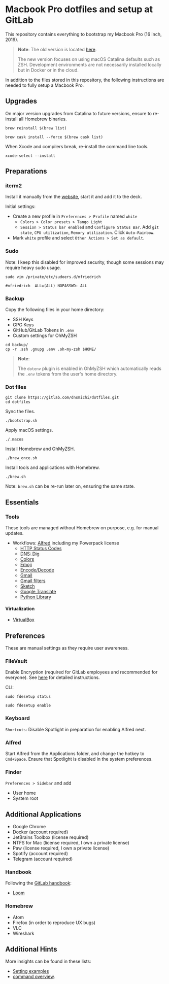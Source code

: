 # Macbook Pro dotfiles and setup at GitLab

This repository contains everything to bootstrap my Macbook Pro (16 inch, 2019).

> **Note**: The old version is located [here](https://github.com/dnsmichi/dotfiles).
>
> The new version focuses on using macOS Catalina defaults such as ZSH.
> Development environments are not necessarily installed locally but in Docker or in the cloud.

In addition to the files stored in this repository, the following
instructions are needed to fully setup a Macbook Pro.

## Upgrades

On major version upgrades from Catalina to future versions, ensure to re-install all Homebrew binaries.

```
brew reinstall $(brew list)

brew cask install --force $(brew cask list)
```

When Xcode and compilers break, re-install the command line tools.

```
xcode-select --install
```

## Preparations

### iterm2

Install it manually from the [website](https://www.iterm2.com/), start it and add it to the deck.

Initial settings:

- Create a new profile in `Preferences > Profile` named `white`
     - `Colors > Color presets > Tango Light`
     - `Session > Status bar enabled` and `Configure Status Bar`. Add `git state`, `CPU utilization`, `Memory utilization`. Click `Auto-Rainbow`.
- Mark `white` profile and select `Other Actions > Set as default`.

### Sudo

Note: I keep this disabled for improved security, though some sessions may require heavy sudo usage.

```
sudo vim /private/etc/sudoers.d/mfriedrich

#mfriedrich  ALL=(ALL) NOPASSWD: ALL
```

### Backup

Copy the following files in your home directory:

* SSH Keys
* GPG Keys
* GitHub/GitLab Tokens in `.env`
* Custom settings for OhMyZSH

```
cd backup/
cp -r .ssh .gnupg .env .oh-my-zsh $HOME/
```

> **Note**:
>
> The `dotenv` plugin is enabled in OhMyZSH which automatically
> reads the `.env` tokens from the user's home directory.

### Dot files

```
git clone https://gitlab.com/dnsmichi/dotfiles.git
cd dotfiles
```

Sync the files.

```
./bootstrap.sh
```

Apply macOS settings.

```
./.macos
```

Install Homebrew and OhMyZSH.

```
./brew_once.sh
```

Install tools and applications with Homebrew.

```
./brew.sh
```

Note: `brew.sh` can be re-run later on, ensuring the same state.

## Essentials

### Tools

These tools are managed without Homebrew on purpose, e.g. for manual updates.

* Workflows: [Alfred](https://www.alfredapp.com/) including my Powerpack license
  * [HTTP Status Codes](https://github.com/ilstar/http_status_code)
  * [DNS: Dig](https://github.com/phallstrom/AlfredDig)
  * [Colors](https://github.com/zenorocha/alfred-workflows#colors-v202--download)
  * [Emoji](https://github.com/carlosgaldino/alfred-emoji-workflow)
  * [Encode/Decode](https://github.com/zenorocha/alfred-workflows#encodedecode-v180--download)
  * [Gmail](https://github.com/fniephaus/alfred-gmail)
  * [Gmail filters](https://github.com/inlet/alfred-workflow-gmail-filters)
  * [Sketch](https://madbitco.github.io/sketchflow/)
  * [Google Translate](https://github.com/xfslove/alfred-google-translate)
  * [Python Library](https://gitlab.com/deanishe/alfred-workflow)


#### Virtualization

* [VirtualBox](https://www.virtualbox.org/wiki/Downloads)


## Preferences

These are manual settings as they require user awareness.

### FileVault

Enable Encryption (required for GitLab employees and recommended for everyone).
See [here](https://support.apple.com/en-us/HT204837) for detailed instructions.

CLI:

```
sudo fdesetup status

sudo fdesetup enable
```


### Keyboard

`Shortcuts`: Disable Spotlight in preparation for enabling Alfred next.

### Alfred

Start Alfred from the Applications folder, and change the hotkey to `Cmd+Space`.
Ensure that Spotlight is disabled in the system preferences.

### Finder

`Preferences > Sidebar` and add

- User home
- System root

## Additional Applications

* Google Chrome
* Docker (account required)
* JetBrains Toolbox (license required)
* NTFS for Mac (license required, I own a private license)
* Paw (license required, I own a private license)
* Spotify (account required)
* Telegram (account required)

### Handbook

Following the [GitLab handbook](https://about.gitlab.com/handbook/tools-and-tips/):

* [Loom](https://www.loom.com/)


### Homebrew

* Atom
* Firefox (in order to reproduce UX bugs)
* VLC
* Wireshark

## Additional Hints

More insights can be found in these lists:

- [Setting examples](https://github.com/mathiasbynens/dotfiles/blob/master/.macos)
- [command overview](https://github.com/herrbischoff/awesome-macos-command-line).


